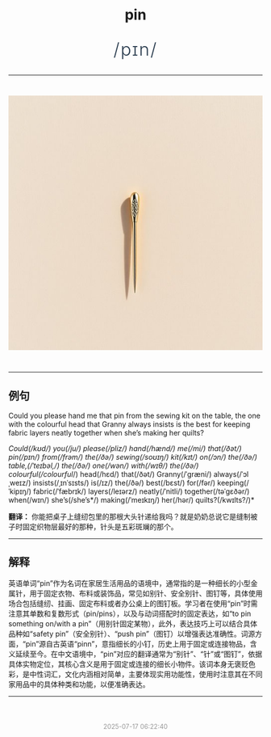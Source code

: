 <div align="center">

# pin

<div style="margin: 30px 0;">
<h1 style="font-size: 2.5em; font-weight: 300; letter-spacing: 2px; margin: 0; color: #2c3e50;">
/pɪn/
</h1>
</div>

</div>

---

<div align="center" style="margin: 40px 0;">

![pin](images/pin.png)

</div>

---

## 例句

Could you please hand me that pin from the sewing kit on the table, the one with the colourful head that Granny always insists is the best for keeping fabric layers neatly together when she’s making her quilts?

*Could(/kʊd/) you(/ju/) please(/pliz/) hand(/hænd/) me(/mi/) that(/ðət/) pin(/pɪn/) from(/frəm/) the(/ðə/) sewing(/soʊɪŋ/) kit(/kɪt/) on(/ɔn/) the(/ðə/) table,(/ˈteɪbəl,/) the(/ðə/) one(/wən/) with(/wɪθ/) the(/ðə/) colourful(/colourful*/) head(/hɛd/) that(/ðət/) Granny(/ˈgræni/) always(/ˈɔlˌweɪz/) insists(/ˌɪnˈsɪsts/) is(/ɪz/) the(/ðə/) best(/bɛst/) for(/fər/) keeping(/ˈkipɪŋ/) fabric(/ˈfæbrɪk/) layers(/leɪərz/) neatly(/ˈnitli/) together(/təˈgɛðər/) when(/wɪn/) she’s(/she’s*/) making(/ˈmeɪkɪŋ/) her(/hər/) quilts?(/kwɪlts?/)*

**翻译：** 你能把桌子上缝纫包里的那根大头针递给我吗？就是奶奶总说它是缝制被子时固定织物层最好的那种，针头是五彩斑斓的那个。

---

## 解释

英语单词“pin”作为名词在家居生活用品的语境中，通常指的是一种细长的小型金属针，用于固定衣物、布料或装饰品，常见如别针、安全别针、图钉等，具体使用场合包括缝纫、挂画、固定布料或者办公桌上的图钉板。学习者在使用“pin”时需注意其单数和复数形式（pin/pins），以及与动词搭配时的固定表达，如“to pin something on/with a pin”（用别针固定某物），此外，表达技巧上可以结合具体品种如“safety pin”（安全别针）、“push pin”（图钉）以增强表达准确性。词源方面，“pin”源自古英语“pinn”，意指细长的小钉，历史上用于固定或连接物品，含义延续至今。在中文语境中，“pin”对应的翻译通常为“别针”、“针”或“图钉”，依据具体实物定位，其核心含义是用于固定或连接的细长小物件。该词本身无褒贬色彩，是中性词汇，文化内涵相对简单，主要体现实用功能性，使用时注意其在不同家用品中的具体种类和功能，以便准确表达。


---

<div align="center" style="margin-top: 50px;">
<small style="color: #999; font-size: 0.9em;">2025-07-17 06:22:40</small>
</div>
